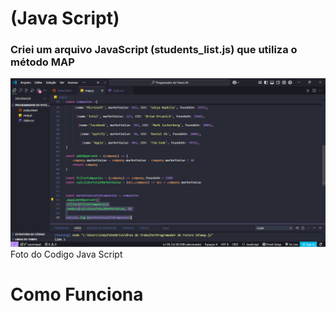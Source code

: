 # (Java Script)
### Criei um arquivo JavaScript (students_list.js) que utiliza o método MAP 

<figuri>
<img src=https://github.com/MarceloNaja79/Exercicios-de-JS-Map-Filter-Reduce/blob/c0b47e7b1ce9c916616a66dc54f79e0f8d59ac94/Exercicio%20Map%20Filter%20Redulce.PNG />
<figcaption>Foto do Codigo Java Script</figcaption>
<figuri/>

# Como Funciona


